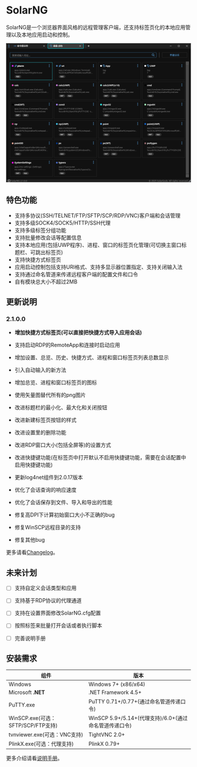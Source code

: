 # SolarNG

SolarNG是一个浏览器界面风格的远程管理客户端，还支持标签页化的本地应用管理以及本地应用启动和控制。

![](Doc/SolarNGv2-overview.png)

## 特色功能

- 支持多协议(SSH/TELNET/FTP/SFTP/SCP/RDP/VNC)客户端和会话管理
- 支持多级SOCK4/SOCK5/HTTP/SSH代理
- 支持多级标签分组功能
- 支持批量修改会话等配置信息
- 支持本地应用(包括UWP程序)、进程、窗口的标签页化管理(可切换主窗口标题栏、可跳出标签页)
- 支持快捷方式标签页
- 应用启动控制包括支持URI格式、支持多显示器位置指定、支持关闭输入法
- 支持通过命名管道来传递远程客户端的配置文件和口令
- 自有模块总大小不超过2MB


## 更新说明
### 2.1.0.0

- **增加快捷方式标签页(可以直接把快捷方式导入应用会话)**
- 支持启动RDP的RemoteApp和连接时启动应用

- 增加设置、总览、历史、快捷方式、进程和窗口标签页列表总数显示

- 引入自动输入的新方法

- 增加总览、进程和窗口标签页的图标

- 使用矢量图替代所有的png图片

- 改进标题栏的最小化、最大化和关闭按钮

- 改进新建标签页按钮的样式

- 改进设置里的删除功能

- 改进RDP窗口大小(包括全屏等)的设置方式

- 改进快捷键功能(在标签页中打开默认不启用快捷键功能，需要在会话配置中启用快捷键功能)

- 更新log4net组件到2.0.17版本

- 优化了会话查询的响应速度

- 优化了会话保存到文件、导入和导出的性能

- 修复高DPI下计算初始窗口大小不正确的bug

- 修复WinSCP远程目录的支持

- 修复其他bug

更多请看[Changelog](Doc/Changelog.md)。

## 未来计划

- [ ] 支持自定义会话类型和应用

- [ ] 支持基于RDP协议的代理通道

- [ ] 支持在设置界面修改SolarNG.cfg配置

- [ ] 按照标签来批量打开会话或者执行脚本

- [ ] 完善说明手册


## 安装需求

| 组件                               | 版本                                                   |
| ---------------------------------- | ------------------------------------------------------ |
| Windows                            | Windows 7+ (x86/x64)                                   |
| Microsoft **.NET**                 | .NET Framework 4.5+                                    |
| PuTTY.exe                          | PuTTY 0.71+/0.77+(通过命名管道传递口令)                |
| WinSCP.exe(可选：SFTP/SCP/FTP支持) | WinSCP 5.9+/5.14+(代理支持)/6.0+(通过命名管道传递口令) |
| tvnviewer.exe(可选：VNC支持)       | TightVNC  2.0+                                         |
| PlinkX.exe(可选：代理支持)         | PlinkX 0.79+                                           |

更多介绍请看[说明手册](Doc/SolarNG.md)。